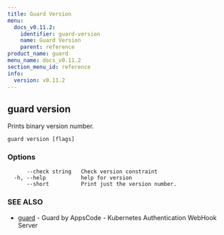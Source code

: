 ```yaml
---
title: Guard Version
menu:
  docs_v0.11.2:
    identifier: guard-version
    name: Guard Version
    parent: reference
product_name: guard
menu_name: docs_v0.11.2
section_menu_id: reference
info:
  version: v0.11.2
---
```


## guard version

Prints binary version number.

```
guard version [flags]
```

### Options

```
      --check string   Check version constraint
  -h, --help           help for version
      --short          Print just the version number.
```

### SEE ALSO

* [guard](/docs/v0.11.2/reference/guard)	 - Guard by AppsCode - Kubernetes Authentication WebHook Server

